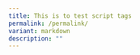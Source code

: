 ```yaml
---
title: This is to test script tags
permalink: /permalink/
variant: markdown
description: ""
---
```

<script async="true" src="//www.instagram.com/embed.js"></script>

